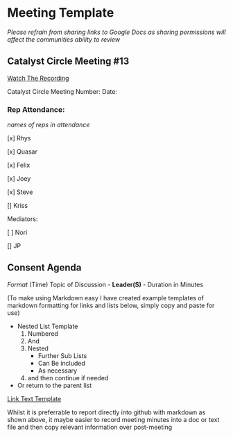 # Meeting Template

*Please refrain from sharing links to Google Docs as sharing permissions will affect the communities ability to review*

## Catalyst Circle Meeting #13

[Watch The Recording](https://www.youtube.com/watch?v=zdkakn8KynM)

Catalyst Circle Meeting Number:
Date: 

### Rep Attendance:

*names of reps in attendance*

[x] Rhys

[x] Quasar

[x] Felix

[x] Joey

[x] Steve

[] Kriss


Mediators:


[ ] Nori

[] JP


## Consent Agenda

*Format* (Time) Topic of Discussion - **Leader(S)** - Duration in Minutes

(To make using Markdown easy I have created example templates of markdown formatting for links and lists below, simply copy and paste for use)

- Nested List Template
    1. Numbered
    2. And
    3. Nested
        + Further Sub Lists
        + Can Be included
        + As necessary
    4. and then continue if needed
- Or return to the parent list


[Link Text Template](https://google.com/)

Whilst it is preferrable to report directly into github with markdown as shown above, it maybe easier to record meeting minutes into a doc or text file and then copy relevant information over post-meeting

